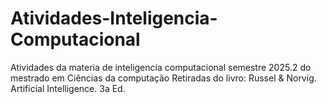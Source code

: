 # Atividades-Inteligencia-Computacional
Atividades da materia de inteligencia computacional semestre 2025.2 do mestrado em Ciências da computação 
Retiradas do livro: Russel & Norvig. Artificial Intelligence. 3a Ed.
